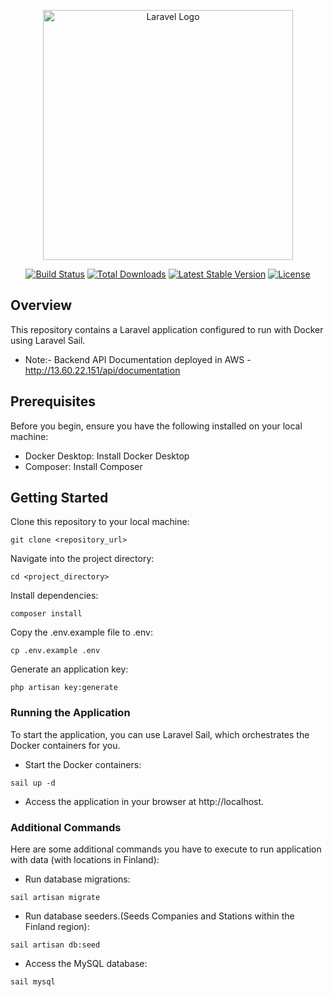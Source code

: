 <p align="center"><a href="https://laravel.com" target="_blank"><img src="https://raw.githubusercontent.com/laravel/art/master/logo-lockup/5%20SVG/2%20CMYK/1%20Full%20Color/laravel-logolockup-cmyk-red.svg" width="400" alt="Laravel Logo"></a></p>

<p align="center">
<a href="https://github.com/laravel/framework/actions"><img src="https://github.com/laravel/framework/workflows/tests/badge.svg" alt="Build Status"></a>
<a href="https://packagist.org/packages/laravel/framework"><img src="https://img.shields.io/packagist/dt/laravel/framework" alt="Total Downloads"></a>
<a href="https://packagist.org/packages/laravel/framework"><img src="https://img.shields.io/packagist/v/laravel/framework" alt="Latest Stable Version"></a>
<a href="https://packagist.org/packages/laravel/framework"><img src="https://img.shields.io/packagist/l/laravel/framework" alt="License"></a>
</p>

## Overview

This repository contains a Laravel application configured to run with Docker using Laravel Sail.
- Note:- Backend API Documentation deployed in AWS - http://13.60.22.151/api/documentation
## Prerequisites
Before you begin, ensure you have the following installed on your local machine:
  - Docker Desktop: Install Docker Desktop
  - Composer: Install Composer

## Getting Started
Clone this repository to your local machine:
```
git clone <repository_url>
```
Navigate into the project directory:
```
cd <project_directory>
```
Install dependencies:
```angular2html
composer install
```

Copy the .env.example file to .env:
```angular2html
cp .env.example .env
```

Generate an application key:
```angular2html
php artisan key:generate
```

### Running the Application
To start the application, you can use Laravel Sail, which orchestrates the Docker containers for you.

- Start the Docker containers:
```angular2html
sail up -d
```
- Access the application in your browser at http://localhost.

### Additional Commands
Here are some additional commands you have to execute to run application with data (with locations in Finland):
- Run database migrations:
```angular2html
sail artisan migrate
```

- Run database seeders.(Seeds Companies and Stations within the Finland region):
```angular2html
sail artisan db:seed
```

- Access the MySQL database:
```angular2html
sail mysql
```
